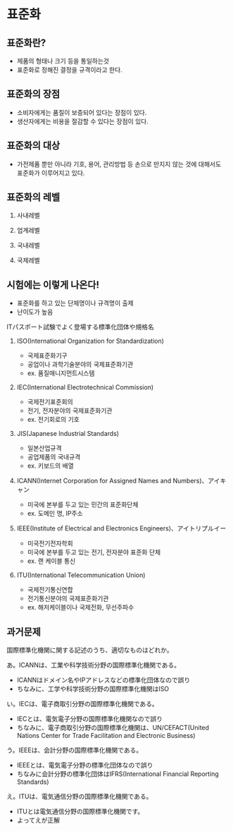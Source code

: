 # 표준화

## 표준화란?

- 제품의 형태나 크기 등을 통일하는것
- 표준화로 정해진 결정을 규격이라고 한다.

## 표준화의 장점

- 소비자에게는 품질이 보증되어 있다는 장점이 있다.
- 생산자에게는 비용을 절감할 수 있다는 장점이 있다.

## 표준화의 대상

- 가전제품 뿐만 아니라 기호, 용어, 관리방법 등 손으로 만지지 않는 것에 대해서도 표준화가 이루어지고 있다.

## 표준화의 레벨

1. 사내레벨

2. 업계레벨

3. 국내레벨

4. 국제레벨

## 시험에는 이렇게 나온다!

- 표준화를 하고 있는 단체명이나 규격명이 출제
- 난이도가 높음

ITパスポート試験でよく登場する標準化団体や規格名

1. ISO(International Organization for Standardization)

   - 국제표준화기구
   - 공업이나 과학기술분야의 국제표준화기관
   - ex. 품질매니지먼트시스템

2. IEC(International Electrotechnical Commission)

   - 국제전기표준회의
   - 전기, 전자분야의 국제표준화기관
   - ex. 전기회로의 기호

3. JIS(Japanese Industrial Standards)

   - 일본산업규격
   - 공업제품의 국내규격
   - ex. 키보드의 배열

4. ICANN(Internet Corporation for Assigned Names and Numbers)、アイキャン

   - 미국에 본부를 두고 있는 민간의 표준화단체
   - ex. 도메인 명, IP주소

5. IEEE(Institute of Electrical and Electronics Engineers)、アイトリプルイー

   - 미국전기전자학회
   - 미국에 본부를 두고 있는 전기, 전자분야 표준화 단체
   - ex. 랜 케이블 통신

6. ITU(International Telecommunication Union)

   - 국제전기통신연합
   - 전기통신분야의 국제표준화기관
   - ex. 해저케이블이나 국제전화, 무선주파수

## 과거문제

国際標準化機関に関する記述のうち、適切なものはどれか。

あ。ICANNは、工業や科学技術分野の国際標準化機関である。

   - ICANNはドメイン名やIPアドレスなどの標準化団体なので誤り
   - ちなみに、工学や科学技術分野の国際標準化機関はISO

い。IECは、電子商取引分野の国際標準化機関である。

   - IECとは、電気電子分野の国際標準化機関なので誤り
   - ちなみに、電子商取引分野の国際標準化機関は、UN/CEFACT(United Nations Center for Trade Facilitation and Electronic Business)

う。IEEEは、会計分野の国際標準化機関である。

   - IEEEとは、電気電子分野の標準化団体なので誤り
   - ちなみに会計分野の標準化団体はIFRS(International Financial Reporting Standards)

え。ITUは、電気通信分野の国際標準化機関である。

   - ITUとは電気通信分野の国際標準化機関です。
   - よってえが正解

